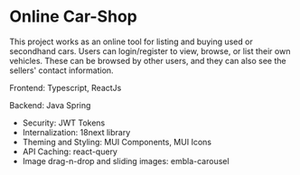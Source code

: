 # Online Car-Shop
This project works as an online tool for listing and buying used or secondhand cars. Users can login/register to view, browse, or list their own vehicles. These can be browsed by other users, and they can also see the sellers' contact information.

Frontend: Typescript, ReactJs

Backend: Java Spring

- Security: JWT Tokens
- Internalization: 18next library
- Theming and Styling: MUI Components, MUI Icons
- API Caching: react-query
- Image drag-n-drop and sliding images: embla-carousel
